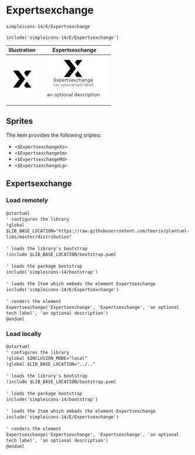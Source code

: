 # Expertsexchange


```text
simpleicons-14/E/Expertsexchange
```

```text
include('simpleicons-14/E/Expertsexchange')
```



| Illustration | Expertsexchange |
| :---: | :---: |
| ![illustration for Illustration](../../simpleicons-14/E/Expertsexchange.png) | ![illustration for Expertsexchange](../../simpleicons-14/E/Expertsexchange.Local.png) |



## Sprites
The item provides the following sriptes:

- `<$ExpertsexchangeXs>`
- `<$ExpertsexchangeSm>`
- `<$ExpertsexchangeMd>`
- `<$ExpertsexchangeLg>`





## Expertsexchange

### Load remotely
```plantuml
@startuml
' configures the library
!global $LIB_BASE_LOCATION="https://raw.githubusercontent.com/tmorin/plantuml-libs/master/distribution"

' loads the library's bootstrap
!include $LIB_BASE_LOCATION/bootstrap.puml

' loads the package bootstrap
include('simpleicons-14/bootstrap')

' loads the Item which embeds the element Expertsexchange
include('simpleicons-14/E/Expertsexchange')

' renders the element
Expertsexchange('Expertsexchange', 'Expertsexchange', 'an optional tech label', 'an optional description')
@enduml
```

### Load locally
```plantuml
@startuml
' configures the library
!global $INCLUSION_MODE="local"
!global $LIB_BASE_LOCATION="../.."

' loads the library's bootstrap
!include $LIB_BASE_LOCATION/bootstrap.puml

' loads the package bootstrap
include('simpleicons-14/bootstrap')

' loads the Item which embeds the element Expertsexchange
include('simpleicons-14/E/Expertsexchange')

' renders the element
Expertsexchange('Expertsexchange', 'Expertsexchange', 'an optional tech label', 'an optional description')
@enduml
```

